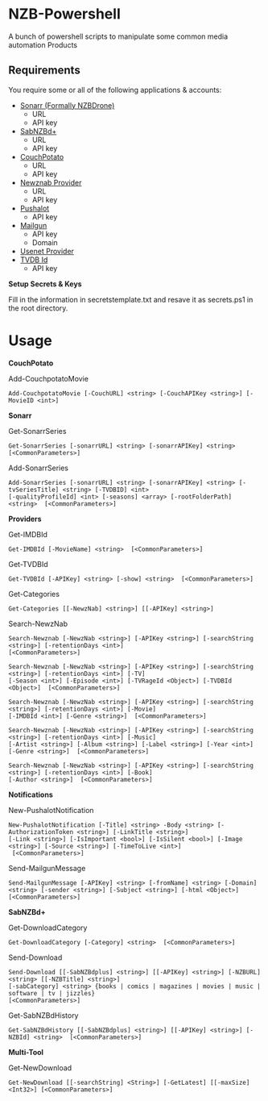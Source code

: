 NZB-Powershell
==============

A bunch of powershell scripts to manipulate some common media automation Products

Requirements
------------

You require some or all of the following applications & accounts:

*   [Sonarr (Formally NZBDrone)](https://sonarr.tv/)
    * URL
    * API key
*   [SabNZBd+](http://sabnzbd.org/)
    * URL
    * API key 
*   [CouchPotato](https://couchpota.to/)
    * URL
    * API key
*   [Newznab Provider](https://nzbgeek.info/index.php)
    * URL
    * API key
*   [Pushalot](https://pushalot.com/)
    * API key
*	[Mailgun](https://mailgun.com/)
    * API key
	* Domain
*   [Usenet Provider](http://www.easynews.com/fromafriend.html?ref_key=e96e22bf5aeaf18c0c4133680e31199abe2fa8d0
)
*   [TVDB Id](http://thetvdb.com/?tab=xml)
    * API key

**Setup Secrets & Keys**

Fill in the information in secretstemplate.txt and resave it as secrets.ps1 in the root directory.


Usage
=====

**CouchPotato**

Add-CouchpotatoMovie

    Add-CouchpotatoMovie [-CouchURL] <string> [-CouchAPIKey <string>] [-MovieID <int>]

**Sonarr**
		
Get-SonarrSeries

    Get-SonarrSeries [-sonarrURL] <string> [-sonarrAPIKey] <string>  [<CommonParameters>]

Add-SonarrSeries

    Add-SonarrSeries [-sonarrURL] <string> [-sonarrAPIKey] <string> [-tvSeriesTitle] <string> [-TVDBID] <int>
    [-qualityProfileId] <int> [-seasons] <array> [-rootFolderPath] <string>  [<CommonParameters>]
	

**Providers**

Get-IMDBId

    Get-IMDBId [-MovieName] <string>  [<CommonParameters>]
	
	
Get-TVDBId

    Get-TVDBId [-APIKey] <string> [-show] <string>  [<CommonParameters>]
	
Get-Categories	

    Get-Categories [[-NewzNab] <string>] [[-APIKey] <string>] 
	

Search-NewzNab

    Search-Newznab [-NewzNab <string>] [-APIKey <string>] [-searchString <string>] [-retentionDays <int>]
    [<CommonParameters>]

    Search-Newznab [-NewzNab <string>] [-APIKey <string>] [-searchString <string>] [-retentionDays <int>] [-TV]
    [-Season <int>] [-Episode <int>] [-TVRageId <Object>] [-TVDBId <Object>]  [<CommonParameters>]

    Search-Newznab [-NewzNab <string>] [-APIKey <string>] [-searchString <string>] [-retentionDays <int>] [-Movie]
    [-IMDBId <int>] [-Genre <string>]  [<CommonParameters>]

    Search-Newznab [-NewzNab <string>] [-APIKey <string>] [-searchString <string>] [-retentionDays <int>] [-Music]
    [-Artist <string>] [-Album <string>] [-Label <string>] [-Year <int>] [-Genre <string>]  [<CommonParameters>]

    Search-Newznab [-NewzNab <string>] [-APIKey <string>] [-searchString <string>] [-retentionDays <int>] [-Book]
    [-Author <string>]  [<CommonParameters>]


**Notifications**

New-PushalotNotification

    New-PushalotNotification [-Title] <string> -Body <string> [-AuthorizationToken <string>] [-LinkTitle <string>]
    [-Link <string>] [-IsImportant <bool>] [-IsSilent <bool>] [-Image <string>] [-Source <string>] [-TimeToLive <int>]
     [<CommonParameters>]

Send-MailgunMessage
	 
    Send-MailgunMessage [-APIKey] <string> [-fromName] <string> [-Domain] <string> [-sender <string>] [-Subject <string>] [-html <Object>]  [<CommonParameters>]


**SabNZBd+**

Get-DownloadCategory

    Get-DownloadCategory [-Category] <string>  [<CommonParameters>]
	
Send-Download

    Send-Download [[-SabNZBdplus] <string>] [[-APIKey] <string>] [-NZBURL] <string> [[-NZBTitle] <string>]
    [-sabCategory] <string> {books | comics | magazines | movies | music | software | tv | jizzles}
    [<CommonParameters>]

Get-SabNZBdHistory

    Get-SabNZBdHistory [[-SabNZBdplus] <string>] [[-APIKey] <string>] [-NZBId] <string>  [<CommonParameters>]

**Multi-Tool**
	
Get-NewDownload

    Get-NewDownload [[-searchString] <String>] [-GetLatest] [[-maxSize] <Int32>] [<CommonParameters>]

